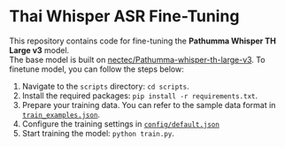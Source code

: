 # Thai Whisper ASR Fine-Tuning

This repository contains code for fine-tuning the **Pathumma Whisper TH Large v3** model.  
The base model is built on [nectec/Pathumma-whisper-th-large-v3](https://huggingface.co/nectec/Pathumma-whisper-th-large-v3). To finetune model, you can follow the steps below:
1. Navigate to the `scripts` directory: `cd scripts`.
2. Install the required packages: `pip install -r requirements.txt`.
3. Prepare your training data. You can refer to the sample data format in [`train_examples.json`](train_examples.json).
4. Configure the training settings in [`config/default.json`](config/default.json)
5. Start training the model: `python train.py`.
